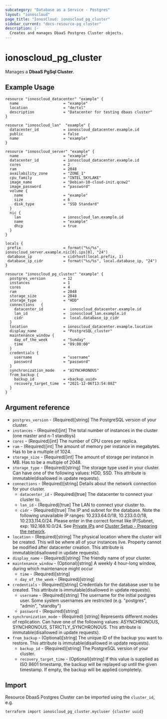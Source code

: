 ```yaml
---
subcategory: "Database as a Service - Postgres"
layout: "ionoscloud"
page_title: "IonosCloud: ionoscloud_pg_cluster"
sidebar_current: "docs-resource-pg_cluster"
description: |-
  Creates and manages DbaaS Postgres Cluster objects.
---
```


# ionoscloud\_pg_cluster

Manages a **DbaaS PgSql Cluster**. 

## Example Usage

```hcl
resource "ionoscloud_datacenter" "example" {
  name                    = "example"
  location                = "de/txl"
  description             = "Datacenter for testing dbaas cluster"
}

resource "ionoscloud_lan"  "example" {
  datacenter_id           = ionoscloud_datacenter.example.id 
  public                  = false
  name                    = "example"
}

resource "ionoscloud_server" "example" {
  name                    = "example"
  datacenter_id           = ionoscloud_datacenter.example.id
  cores                   = 2
  ram                     = 2048
  availability_zone       = "ZONE_1"
  cpu_family              = "INTEL_SKYLAKE"
  image_name              = "Debian-10-cloud-init.qcow2"
  image_password          = "password"
  volume {
    name                  = "example"
    size                  = 6
    disk_type             = "SSD Standard"
  }
  nic {
    lan                   = ionoscloud_lan.example.id
    name                  = "example"
    dhcp                  = true
  }
}

locals {
 prefix                   = format("%s/%s", ionoscloud_server.example.nic[0].ips[0], "24")
 database_ip              = cidrhost(local.prefix, 1)
 database_ip_cidr         = format("%s/%s", local.database_ip, "24")
}

resource "ionoscloud_pg_cluster" "example" {
  postgres_version        = 12
  instances               = 1
  cores                   = 4
  ram                     = 2048
  storage_size            = 2048
  storage_type            = "HDD"
  connections   {
    datacenter_id         =  ionoscloud_datacenter.example.id 
    lan_id                =  ionoscloud_lan.example.id 
    cidr                  =  local.database_ip_cidr
  }
  location                = ionoscloud_datacenter.example.location
  display_name            = "PostgreSQL_cluster"
  maintenance_window {
    day_of_the_week       = "Sunday"
    time                  = "09:00:00"
  }
  credentials {
    username              = "username"
    password              = "password"
  }
  synchronization_mode    = "ASYNCHRONOUS"
  from_backup {
    backup_id             = <backup_uuid>
    recovery_target_time  = "2021-12-06T13:54:08Z"
  }
}
```

## Argument reference

* `postgres_version` - (Required)[string] The PostgreSQL version of your cluster.
* `instances` - (Required)[int] The total number of instances in the cluster (one master and n-1 standbys)
* `cores` - (Required)[int] The number of CPU cores per replica.
* `ram` - (Required)[int] The amount of memory per instance in megabytes. Has to be a multiple of 1024.
* `storage_size` - (Required)[int] The amount of storage per instance in MB. Has to be a multiple of 2048.
* `storage_type` - (Required)[string] The storage type used in your cluster. Can have one of the following values: HDD, SSD. This attribute is immutable(disallowed in update requests).
* `connections` - (Required)[string] Details about the network connection for your cluster.
  * `datacenter_id` - (Required)[true] The datacenter to connect your cluster to.
  * `lan_id` - (Required)[true] The LAN to connect your cluster to.
  * `cidr` - (Required)[true] The IP and subnet for the database. Note the following unavailable IP ranges: 10.233.64.0/18, 10.233.0.0/18, 10.233.114.0/24. Please enter in the correct format like IP/Subnet, exp: 192.168.10.0/24. See [Private IPs](https://www.ionos.com/help/server-cloud-infrastructure/private-network/private-ip-address-ranges/) and [Cluster Setup - Preparing the network](https://docs.ionos.com/reference/product-information/api-automation-guides/database-as-a-service/create-a-database#preparing-the-network).
* `location` - (Required)[string] The physical location where the cluster will be created. This will be where all of your instances live. Property cannot be modified after datacenter creation. This attribute is immutable(disallowed in update requests).
* `display_name` - (Required)[string] The friendly name of your cluster.
* `maintenance_window` - (Optional)[string] A weekly 4 hour-long window, during which maintenance might occur
  * `time` - (Required)[string]
  * `day_of_the_week` - (Required)[string]
* `credentials` - (Required)[string] Credentials for the database user to be created. This attribute is immutable(disallowed in update requests).
    * `username` - (Required)[string] The username for the initial postgres user. Some system usernames are restricted (e.g. "postgres", "admin", "standby")
    * `password` - (Required)[string]
* `synchronization_mode` - (Required) [string] Represents different modes of replication. Can have one of the following values: ASYNCHRONOUS, SYNCHRONOUS, STRICTLY_SYNCHRONOUS. This attribute is immutable(disallowed in update requests).
* `from_backup` - (Optional)[string] The unique ID of the backup you want to restore. This attribute is immutable(disallowed in update requests).
  * `backup_id` - (Required)[string] The PostgreSQL version of your cluster.
  * `recovery_target_time` - (Optional)[string] If this value is supplied as ISO 8601 timestamp, the backup will be replayed up until the given timestamp. If empty, the backup will be applied completely.
    
## Import

Resource DbaaS Postgres Cluster can be imported using the `cluster_id`, e.g.

```shell
terraform import ionoscloud_pg_cluster.mycluser {cluster uuid}
```
